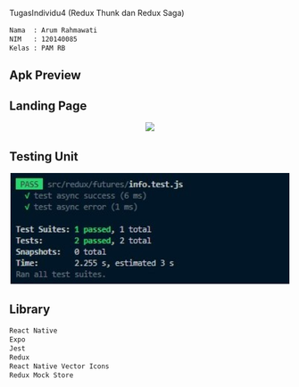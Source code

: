 TugasIndividu4 (Redux Thunk dan Redux Saga)

```
Nama  : Arum Rahmawati
NIM   : 120140085
Kelas : PAM RB 
```

Apk Preview 
---
## Landing Page 
<p align="center">
    <img width="250px" src="./src/assets/Tampilan Home Apk.jpg">
</p>

## Testing Unit
<p align="center">
    <img width="500px" src="./src/assets/Testing Unit.jpeg">
</p>

## Library
```
React Native
Expo
Jest
Redux
React Native Vector Icons
Redux Mock Store
```
